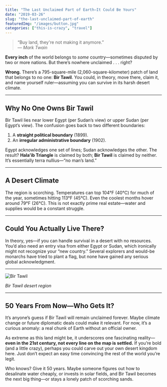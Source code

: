 ```yaml
---
title: "The Last Unclaimed Part of Earth—It Could Be Yours"
date: "2019-03-26"
slug: "the-last-unclaimed-part-of-earth"
featuredImg: "/images/button.jpg"
categories: ["this-is-crazy", "travel"]
---
```


> “Buy land, they're not making it anymore.”  
> — *Mark Twain*

**Every inch** of the world belongs to *some* country—sometimes disputed by two or more nations. But there’s nowhere unclaimed . . . right?

**Wrong.** There’s a 795-square-mile (2,060-square-kilometer) patch of land that belongs to no one: **Bir Tawil**. You could, in theory, move there, claim it, and name yourself ruler—assuming you can survive in its harsh desert climate.

---

## Why No One Owns Bir Tawil
Bir Tawil lies near lower Egypt (per Sudan’s view) or upper Sudan (per Egypt’s view). The confusion goes back to two different boundaries:
1. A **straight political boundary** (1899).
2. An **irregular administrative boundary** (1902).

Egypt acknowledges one set of lines; Sudan acknowledges the other. The result? **Hala’ib Triangle** is claimed by both; **Bir Tawil** is claimed by neither. It’s essentially terra nullius—“no man’s land.”

---

## A Desert Climate
The region is scorching. Temperatures can top 104°F (40°C) for much of the year, sometimes hitting 113°F (45°C). Even the coolest months hover around 79°F (26°C). This is not exactly prime real estate—water and supplies would be a constant struggle.

---

## Could You Actually Live There?
In theory, yes—if you can handle survival in a desert with no resources. You’d also need an entry visa from either Egypt or Sudan, which ironically might not recognize your “new country.” Several explorers and would-be monarchs have tried to plant a flag, but none have gained any serious global acknowledgment.

---

![Bir Tawil]("/images/blog-specific-images/bir_tawil.jpg")

*Bir Tawil desert region*

---

## 50 Years From Now—Who Gets It?
It’s anyone’s guess if Bir Tawil will remain unclaimed forever. Maybe climate change or future diplomatic deals could make it relevant. For now, it’s a curious anomaly: a real chunk of Earth without an official owner.

As extreme as this land might be, it underscores one fascinating reality—**even in the 21st century, not every line on the map is settled.** If you’re bold (and a little crazy), perhaps you could carve out your own desert kingdom here. Just don’t expect an easy time convincing the rest of the world you’re legit. 

Who knows? Give it 50 years. Maybe someone figures out how to desalinate water cheaply, or invests in solar fields, and Bir Tawil becomes the next big thing—or stays a lonely patch of scorching sands.